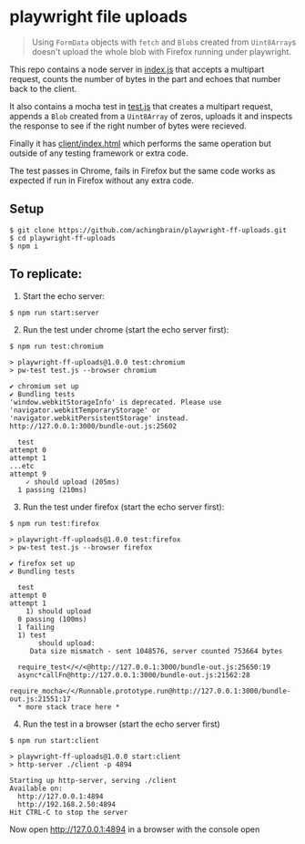 # playwright file uploads

> Using `FormData` objects with `fetch` and `Blob`s created from `Uint8Array`s doesn't upload the whole blob with Firefox running under playwright.

This repo contains a node server in [index.js](./index.js) that accepts a multipart request, counts the number of bytes in the part and echoes that number back to the client.

It also contains a mocha test in [test.js](./test.js) that creates a multipart request, appends a `Blob` created from a `Uint8Array` of zeros, uploads it and inspects the response to see if the right number of bytes were recieved.

Finally it has [client/index.html](./client/index.html) which performs the same operation but outside of any testing framework or extra code.

The test passes in Chrome, fails in Firefox but the same code works as expected if run in Firefox without any extra code.

## Setup

```console
$ git clone https://github.com/achingbrain/playwright-ff-uploads.git
$ cd playwright-ff-uploads
$ npm i
```

## To replicate:

1. Start the echo server:

```
$ npm run start:server
```

2. Run the test under chrome (start the echo server first):

```
$ npm run test:chromium

> playwright-ff-uploads@1.0.0 test:chromium
> pw-test test.js --browser chromium

✔ chromium set up
✔ Bundling tests
'window.webkitStorageInfo' is deprecated. Please use 'navigator.webkitTemporaryStorage' or 'navigator.webkitPersistentStorage' instead.
http://127.0.0.1:3000/bundle-out.js:25602

  test
attempt 0
attempt 1
...etc
attempt 9
    ✓ should upload (205ms)
  1 passing (210ms)
```

3. Run the test under firefox (start the echo server first):

```console
$ npm run test:firefox

> playwright-ff-uploads@1.0.0 test:firefox
> pw-test test.js --browser firefox

✔ firefox set up
✔ Bundling tests

  test
attempt 0
attempt 1
    1) should upload
  0 passing (100ms)
  1 failing
  1) test
       should upload:
     Data size mismatch - sent 1048576, server counted 753664 bytes

  require_test</</<@http://127.0.0.1:3000/bundle-out.js:25650:19
  async*callFn@http://127.0.0.1:3000/bundle-out.js:21562:28
  require_mocha</</Runnable.prototype.run@http://127.0.0.1:3000/bundle-out.js:21551:17
  * more stack trace here *
```

4. Run the test in a browser (start the echo server first)

```console
$ npm run start:client

> playwright-ff-uploads@1.0.0 start:client
> http-server ./client -p 4894

Starting up http-server, serving ./client
Available on:
  http://127.0.0.1:4894
  http://192.168.2.50:4894
Hit CTRL-C to stop the server
```

Now open http://127.0.0.1:4894 in a browser with the console open
